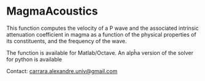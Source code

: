 # MagmaAcoustics

This function computes the velocity of a P wave and the associated intrinsic attenuation coefficient in magma as a function of the physical properties of its constituents, and the frequency of the wave. 

The function is available for Matlab/Octave.
An alpĥa version of the solver for python is available

Contact: carrara.alexandre.univ@gmail.com
